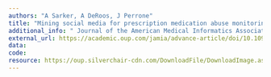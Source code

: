 ```yaml
---
authors: "A Sarker, A DeRoos, J Perrone"
title: "Mining social media for prescription medication abuse monitoring: a review and proposal for a data-centric framework"
additional_info: " Journal of the American Medical Informatics Association. doi: 10.1093/jamia/ocz162"
external_url: https://academic.oup.com/jamia/advance-article/doi/10.1093/jamia/ocz162/5581276
data:
code:
resource: https://oup.silverchair-cdn.com/DownloadFile/DownloadImage.aspx?image=https://oup.silverchair-cdn.com/oup/backfile/Content_public/Journal/jamia/PAP/10.1093_jamia_ocz162/2/ocz162f1.png?Expires=1574353086&Signature=B5Y3wwRYtteSu3jSqO~wgvO4ZtTo9eETO1fbQDXEUsozZdbdSd40gGYQNzTZh8FKz~X1AP5JyxRCxNMbsPC8Mpiz~v-xA-aN7urtSZkW~IckM1rt7ZCoKNBX3khyBVxeHb33HcXjJGEnE2WbJurtr8eV3zx5JeWXBqS8wnrx40WUlLCPTEbXfyK~NV8JFYRH-9eP2BbGKnPdMdhlX~ikWOTYPJ96ENQ1ogKF0nMJTSRUDytIuEKRmB5NadOmQ6cS4wrO4ZQdr8ccDVNXrw2qWbaW~5rdnQDKx7zvZPFnQtZLmKbSdtkMR85TqGoXyVItnqjc6YGjgxluPPKp--LcsA__&Key-Pair-Id=APKAIE5G5CRDK6RD3PGA&sec=164064967&ar=5581276&xsltPath=~/UI/app/XSLT&imagename=&siteId=5396
---
```

